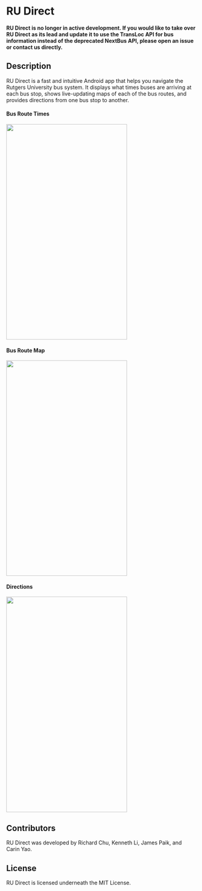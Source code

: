 # RU Direct

**RU Direct is no longer in active development. If you would like to take over RU Direct as its lead and update it to use the TransLoc API for bus information instead of the deprecated NextBus API, please open an issue or contact us directly.**

## Description
RU Direct is a fast and intuitive Android app that helps you navigate the Rutgers University bus system. It displays what times buses are arriving at each bus stop, shows live-updating maps of each of the bus routes, and provides directions from one bus stop to another.

#### Bus Route Times
<img src="https://raw.githubusercontent.com/churichard/ru-direct/master/gifs/route_times.gif" width="320px" height="570px">

#### Bus Route Map
<img src="https://raw.githubusercontent.com/churichard/ru-direct/master/gifs/route_map.gif" width="320px" height="570px">

#### Directions
<img src="https://raw.githubusercontent.com/churichard/ru-direct/master/gifs/directions.gif" width="320px" height="570px">

## Contributors
RU Direct was developed by Richard Chu, Kenneth Li, James Paik, and Carin Yao.

## License
RU Direct is licensed underneath the MIT License.